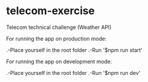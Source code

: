 # telecom-exercise

Telecom technical challenge (Weather API)

For running the app on production mode:

.-Place yourself in the root folder
.-Run '$npm run start'

For running the app on development mode:

.-Place yourself in the root folder
.-Run '$npm run dev'
